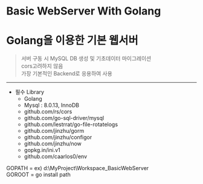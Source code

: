 # Basic WebServer With Golang
Golang을 이용한 기본 웹서버
===================
> 서버 구동 시 MySQL DB 생성 및 기초데이터 마이그레이션  
> cors고려하지 않음  
> 가장 기본적인 Backend로 응용하여 사용  
---------------------------------------
* 필수 Library
	- Golang
	- Mysql : 8.0.13, InnoDB
	- github.com/rs/cors
	- github.com/go-sql-driver/mysql
	- github.com/lestrrat/go-file-rotatelogs
	- github.com/jinzhu/gorm
	- github.com/jinzhu/configor
	- github.com/jinzhu/now
	- gopkg.in/ini.v1
	- github.com/caarlos0/env


GOPATH = ex) d:\MyProject\Workspace_BasicWebServer\
GOROOT = go install path